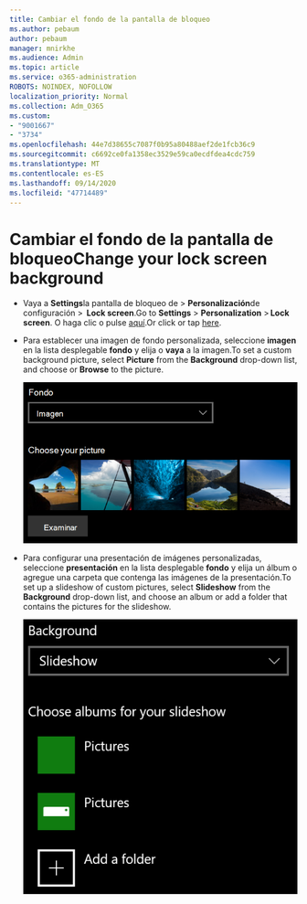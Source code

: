 ```yaml
---
title: Cambiar el fondo de la pantalla de bloqueo
ms.author: pebaum
author: pebaum
manager: mnirkhe
ms.audience: Admin
ms.topic: article
ms.service: o365-administration
ROBOTS: NOINDEX, NOFOLLOW
localization_priority: Normal
ms.collection: Adm_O365
ms.custom:
- "9001667"
- "3734"
ms.openlocfilehash: 44e7d38655c7087f0b95a80488aef2de1fcb36c9
ms.sourcegitcommit: c6692ce0fa1358ec3529e59ca0ecdfdea4cdc759
ms.translationtype: MT
ms.contentlocale: es-ES
ms.lasthandoff: 09/14/2020
ms.locfileid: "47714489"
---
```

# <a name="change-your-lock-screen-background"></a><span data-ttu-id="6ca66-102">Cambiar el fondo de la pantalla de bloqueo</span><span class="sxs-lookup"><span data-stu-id="6ca66-102">Change your lock screen background</span></span>

- <span data-ttu-id="6ca66-103">Vaya a **Settings**la pantalla de bloqueo de  >  **Personalización**de configuración  >  **Lock screen**.</span><span class="sxs-lookup"><span data-stu-id="6ca66-103">Go to **Settings** > **Personalization** > **Lock screen**.</span></span> <span data-ttu-id="6ca66-104">O haga clic o pulse [aquí](ms-settings:lockscreen?activationSource=GetHelp).</span><span class="sxs-lookup"><span data-stu-id="6ca66-104">Or click or tap [here](ms-settings:lockscreen?activationSource=GetHelp).</span></span>

- <span data-ttu-id="6ca66-105">Para establecer una imagen de fondo personalizada, seleccione **imagen** en la lista desplegable **fondo** y elija o **vaya** a la imagen.</span><span class="sxs-lookup"><span data-stu-id="6ca66-105">To set a custom background picture, select **Picture** from the **Background** drop-down list, and choose or **Browse** to the picture.</span></span>

  ![Establecer una imagen de fondo personalizada.](media/set-custom-background-pic.png)

- <span data-ttu-id="6ca66-107">Para configurar una presentación de imágenes personalizadas, seleccione **presentación** en la lista desplegable **fondo** y elija un álbum o agregue una carpeta que contenga las imágenes de la presentación.</span><span class="sxs-lookup"><span data-stu-id="6ca66-107">To set up a slideshow of custom pictures, select **Slideshow** from the **Background** drop-down list, and choose an album or add a folder that contains the pictures for the slideshow.</span></span>

  ![Configurar una presentación con diapositivas de imágenes personalizadas.](media/set-up-slideshow-background.png)

